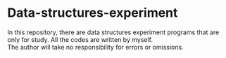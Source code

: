 # Data-structures-experiment
 
In this repository, there are data structures experiment programs that are only for study. All the codes are written by myself.   
The author will take no responsibility for errors or omissions.  

